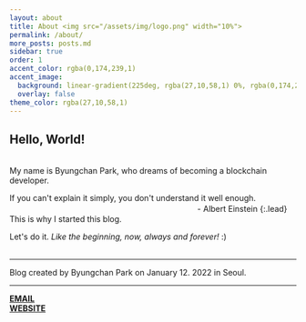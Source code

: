 ```yaml
---
layout: about
title: About <img src="/assets/img/logo.png" width="10%">
permalink: /about/
more_posts: posts.md
sidebar: true
order: 1
accent_color: rgba(0,174,239,1)
accent_image:
  background: linear-gradient(225deg, rgba(27,10,58,1) 0%, rgba(0,174,239,1) 80%)
  overlay: false
theme_color: rgba(27,10,58,1)
---
```


## Hello, World!
<br/>
My name is Byungchan Park, who dreams of becoming a blockchain developer.
<br/>

If you can't explain it simply, you don't understand it well enough. 　　　　　　　　　　　　　　　　　　　　　　　&nbsp;&nbsp;- Albert Einstein
{:.lead}
This is why I started this blog.
<br/>

Let's do it. _Like the beginning, now, always and forever!_ :)
<br/>
<br/>

<!--posts_list-->

---
<!--author-->
Blog created by Byungchan Park on January 12. 2022 in Seoul.<br/>

---

**[EMAIL]** <br/>
**[WEBSITE]**


<!--Links-->

[email]: https://prettygood236@gmail.com
[website]: https://prettygood236.github.io/
